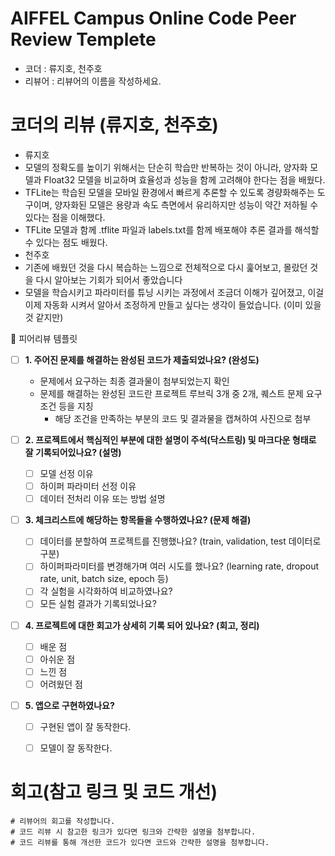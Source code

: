 # AIFFEL Campus Online Code Peer Review Templete
- 코더 : 류지호, 천주호
- 리뷰어 : 리뷰어의 이름을 작성하세요.

# 코더의 리뷰 (류지호, 천주호)
- 류지호
- 모델의 정확도를 높이기 위해서는 단순히 학습만 반복하는 것이 아니라, 양자화 모델과 Float32 모델을 비교하며 효율성과 성능을 함께 고려해야 한다는 점을 배웠다.
- TFLite는 학습된 모델을 모바일 환경에서 빠르게 추론할 수 있도록 경량화해주는 도구이며, 양자화된 모델은 용량과 속도 측면에서 유리하지만 성능이 약간 저하될 수 있다는 점을 이해했다.
- TFLite 모델과 함께 .tflite 파일과 labels.txt를 함께 배포해야 추론 결과를 해석할 수 있다는 점도 배웠다.
- 천주호
- 기존에 배웠던 것을 다시 복습하는 느낌으로 전체적으로 다시 훑어보고, 몰랐던 것을 다시 알아보는 기회가 되어서 좋았습니다 
- 모델을 학습시키고 파라미터를 튜닝 시키는 과정에서 조금더 이해가 깊어졌고, 이걸 이제 자동화 시켜서 알아서 조정하게 만들고 싶다는 생각이 들었습니다. (이미 있을것 같지만)

🤔 피어리뷰 템플릿

- [ ]  **1. 주어진 문제를 해결하는 완성된 코드가 제출되었나요? (완성도)**
    - 문제에서 요구하는 최종 결과물이 첨부되었는지 확인
    - 문제를 해결하는 완성된 코드란 프로젝트 루브릭 3개 중 2개, 
    퀘스트 문제 요구조건 등을 지칭
        - 해당 조건을 만족하는 부분의 코드 및 결과물을 캡쳐하여 사진으로 첨부

- [ ]  **2. 프로젝트에서 핵심적인 부분에 대한 설명이 주석(닥스트링) 및 마크다운 형태로 잘 기록되어있나요? (설명)**
    - [ ]  모델 선정 이유
    - [ ]  하이퍼 파라미터 선정 이유
    - [ ]  데이터 전처리 이유 또는 방법 설명

- [ ]  **3. 체크리스트에 해당하는 항목들을 수행하였나요? (문제 해결)**
    - [ ]  데이터를 분할하여 프로젝트를 진행했나요? (train, validation, test 데이터로 구분)
    - [ ]  하이퍼파라미터를 변경해가며 여러 시도를 했나요? (learning rate, dropout rate, unit, batch size, epoch 등)
    - [ ]  각 실험을 시각화하여 비교하였나요?
    - [ ]  모든 실험 결과가 기록되었나요?

- [ ]  **4. 프로젝트에 대한 회고가 상세히 기록 되어 있나요? (회고, 정리)**
    - [ ]  배운 점
    - [ ]  아쉬운 점
    - [ ]  느낀 점
    - [ ]  어려웠던 점

- [ ]  **5.  앱으로 구현하였나요?**
    - [ ]  구현된 앱이 잘 동작한다.
    - [ ]  모델이 잘 동작한다.


# 회고(참고 링크 및 코드 개선)
```
# 리뷰어의 회고를 작성합니다.
# 코드 리뷰 시 참고한 링크가 있다면 링크와 간략한 설명을 첨부합니다.
# 코드 리뷰를 통해 개선한 코드가 있다면 코드와 간략한 설명을 첨부합니다.
